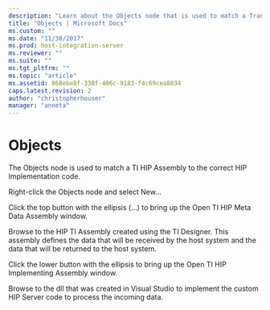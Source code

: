 ```yaml
---
description: "Learn about the Objects node that is used to match a Transaction Integrator (TI) Host Initiated Processing (HIP) Assembly to the correct HIP Implementation code."
title: "Objects | Microsoft Docs"
ms.custom: ""
ms.date: "11/30/2017"
ms.prod: host-integration-server
ms.reviewer: ""
ms.suite: ""
ms.tgt_pltfrm: ""
ms.topic: "article"
ms.assetid: 868ebe8f-338f-406c-9183-f4c69cea8834
caps.latest.revision: 2
author: "christopherhouser"
manager: "anneta"
---
```

# Objects

The Objects node is used to match a TI HIP Assembly to the correct HIP Implementation code.

Right-click the Objects node and select New...

Click the top button with the ellipsis (...) to bring up the Open TI HIP Meta Data Assembly window.

Browse to the HIP TI Assembly created using the TI Designer. This assembly defines the data that will be received by the host system and the data that will be returned to the host system.

Click the lower button with the ellipsis to bring up the Open TI HIP Implementing Assembly window.

Browse to the dll that was created in Visual Studio to implement the custom HIP Server code to process the incoming data.

